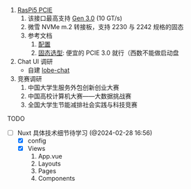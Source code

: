 1. [RasPi5 PCIE](https://www.raspberrypi.com/documentation/computers/raspberry-pi-5.html#raspberry-pi-connector-for-pcie)
	1. 该接口最高支持 [Gen 3.0](https://www.raspberrypi.com/documentation/computers/raspberry-pi-5.html#pcie-gen-3-0) (10 GT/s)
	2. 微雪 NVMe m.2 转接板，支持 2230 与 2242 规格的固态
	3. 参考文档
		1. [配置](https://blog.csdn.net/timelockerCSDN/article/details/135793432)
		2. [固态选型](https://docs.pineberrypi.com/nvme-compatibility-list): 便宜的 PCIE 3.0 就行（西数不能做启动盘
2. Chat UI 调研
	+ 自建 [lobe-chat](https://github.com/Kaikaikaifang/lobe-chat)
3. 竞赛调研
	1. 中国大学生服务外包创新创业大赛 
	2. 中国高校计算机大赛——大数据挑战赛
	3. 全国大学生节能减排社会实践与科技竞赛

TODO 

- [ ] Nuxt 具体技术细节待学习 (@2024-02-28 16:56)
	- [x] config
	- [x] Views
		1. App.vue
		2. Layouts
		3. Pages
		4. Components

